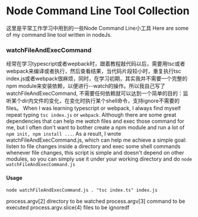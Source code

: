 # Node Command Line Tool Collection

这里是平常工作学习中用到的一些Node Command Line小工具
Here are some of my command line tool written in nodeJs.

### watchFileAndExecCommand

经常在学习typescript或者wepback时，跟着教程敲代码以后，需要用tsc或者webpack来编译或者执行，然后查看结果，当代码片段较小时，重复执行tsc index.js或者webpack很麻烦，同时，在学习初期，其实我并不需要一个完整的npm module来安装依赖，以便进行--watch的操作。所以我自己写了watchFileAndExecCommand, 不需要任何依赖就可以达到一个简单的目的：监听某个dir内文件的变化，在变化时执行某个shell命令，支持ignore不需要的files。
When I was learning typescript or webpack, I always find myself repeat typing `tsc index.js` or `webpack`. Although there are some great dependencies that can help me *watch* files and exec those command for me, but I often don't want to bother create a npm module and run a lot of `npm init, npm install ...`. As a result, I wrote watchFileAndExecCommand.js, which can help me achieve a simple goal: listen to file changes inside a directory and exec some shell commands whenever file changes, this script is simple and doesn't depend on other modules, so you can simply use it under your working directory and do `node watchFileAndExecCommand.js`

#### Usage
```
node watchFileAndExecCommand.js . "tsc index.ts" index.js
``` 

process.argv[2]  directory to be watched
process.argv[3]  command to be executed
process.argv.slice(4)  files to be ignoredf
